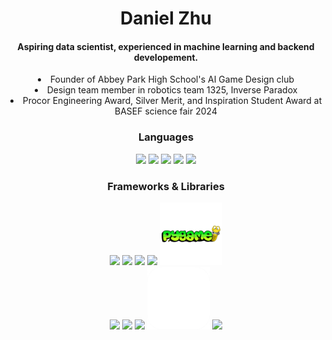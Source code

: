 <div align=center >
  <h1>Daniel Zhu</h1>
  <h4> Aspiring data scientist, experienced in machine learning and backend developement. </h4>
</div>
<div align=center>
    <li>  Founder of Abbey Park High School's AI Game Design club</li>
    <li>  Design team member in robotics team 1325, Inverse Paradox</li>
    <li>  Procor Engineering Award, Silver Merit, and Inspiration Student Award at BASEF science fair 2024</li>
</div>

<h3 align=center >Languages</h3>
<div align=center>
  <kbd><a href="#"><img src="https://github.com/onemarc/tech-icons/blob/main/icons/python-dark.svg" width="100"></a></kbd>
  <kbd><a href="#"><img src="https://github.com/onemarc/tech-icons/blob/main/icons/javascript.svg" width="100"></a></kbd>
  <kbd><a href="#"><img src="https://github.com/onemarc/tech-icons/blob/main/icons/html.svg" width="100"></a></kbd>
  <kbd><a href="#"><img src="https://github.com/onemarc/tech-icons/blob/main/icons/css.svg" width="100"></a></kbd>
  <kbd><a href="#"><img src="https://github.com/onemarc/tech-icons/blob/main/icons/godot-dark.svg" width="100"></a></kbd>
</div>

<h3 align=center >Frameworks & Libraries</h3>
<div align=center>
  <kbd><a href="#"><img src="https://github.com/onemarc/tech-icons/blob/main/icons/pytorch-light.svg" width="100"></a></kbd>
  <kbd><a href="#"><img src="https://github.com/onemarc/tech-icons/blob/main/icons/flask-light.svg" width="100"></a></kbd>
  <kbd><a href="#"><img src="https://github.com/onemarc/tech-icons/blob/main/icons/rasberrypi-light.svg" width="100"></a></kbd>
  <kbd><a href="#"><img src="https://github.com/onemarc/tech-icons/blob/main/icons/react-light.svg" width="100"></a></kbd>
  <kbd><a href="#"><img src="https://github.com/onemarc/tech-icons/blob/main/icons/pygame-light.png" width="100"></a></kbd>
  <br>
  <kbd><a href="#"><img src="https://github.com/onemarc/tech-icons/blob/main/icons/opencv-light.svg" width="100"></a></kbd>
  <kbd><a href="#"><img src="https://github.com/onemarc/tech-icons/blob/main/icons/tensorflow-light.svg" width="100"></a></kbd>
  <kbd><a href="#"><img src="https://github.com/onemarc/tech-icons/blob/main/icons/numpy-light.svg" width="100"></a></kbd>
  <kbd><a href="#"><img src="https://github.com/onemarc/tech-icons/blob/main/icons/vitejs-light.svg" width="100"></a></kbd>
  <kbd><a href="#"><img src="https://github.com/onemarc/tech-icons/blob/main/icons/matplotlib-light.svg" width="100"></a></kbd>
</div>
